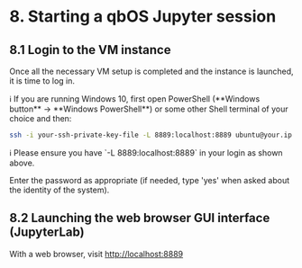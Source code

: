 # 8. Starting a qbOS Jupyter session

## 8.1 **Login** to the VM instance

Once all the necessary VM setup is completed and the instance is launched, it is time to log in.

<aside>
ℹ️ If you are running Windows 10, first open PowerShell (**Windows button** → **Windows PowerShell**) or some other Shell terminal of your choice and then:

</aside>

```bash
ssh -i your-ssh-private-key-file -L 8889:localhost:8889 ubuntu@your.ip.ad.dress
```

<aside>
ℹ️ Please ensure you have `-L 8889:localhost:8889` in your login as shown above.

</aside>

Enter the password as appropriate (if needed, type 'yes' when asked about the identity of the system).

## 8.2 Launching the web browser GUI interface (JupyterLab)

With a web browser, visit [http://localhost:8889](http://localhost:8889)

